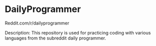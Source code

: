 # DailyProgrammer
Reddit.com/r/dailyprogrammer

Description: This repository is used for practicing coding with various languages from the subreddit daily programmer. 

